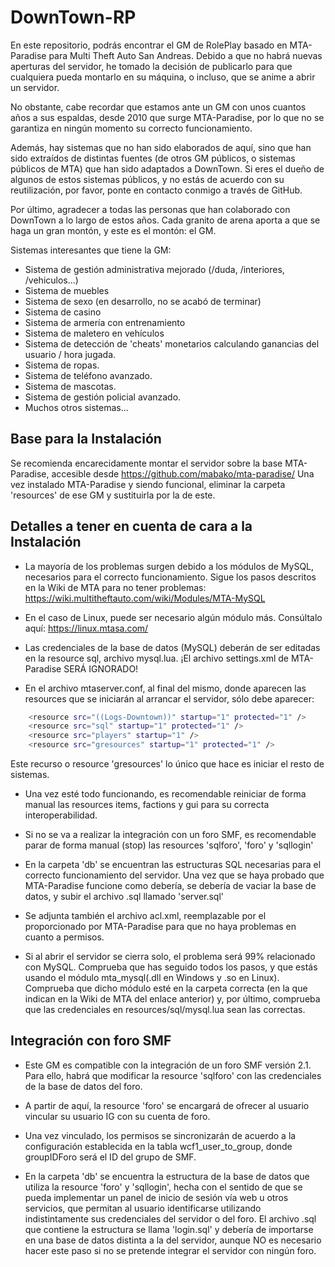 # DownTown-RP

En este repositorio, podrás encontrar el GM de RolePlay basado en MTA-Paradise para Multi Theft Auto San Andreas.
Debido a que no habrá nuevas aperturas del servidor, he tomado la decisión de publicarlo para que cualquiera pueda
montarlo en su máquina, o incluso, que se anime a abrir un servidor.

No obstante, cabe recordar que estamos ante un GM con unos cuantos años a sus espaldas, desde 2010 que surge MTA-Paradise,
por lo que no se garantiza en ningún momento su correcto funcionamiento.

Además, hay sistemas que no han sido elaborados de aquí, sino que han sido extraídos de distintas fuentes (de otros GM públicos,
o sistemas públicos de MTA) que han sido adaptados a DownTown. Si eres el dueño de algunos de estos sistemas públicos, y no estás
de acuerdo con su reutilización, por favor, ponte en contacto conmigo a través de GitHub.

Por último, agradecer a todas las personas que han colaborado con DownTown a lo largo de estos años. Cada granito de arena aporta a que se haga un gran montón, y este es el montón: el GM.

Sistemas interesantes que tiene la GM:

- Sistema de gestión administrativa mejorado (/duda, /interiores, /vehiculos...)
- Sistema de muebles
- Sistema de sexo (en desarrollo, no se acabó de terminar)
- Sistema de casino
- Sistema de armería con entrenamiento
- Sistema de maletero en vehículos
- Sistema de detección de 'cheats' monetarios calculando ganancias del usuario / hora jugada.
- Sistema de ropas.
- Sistema de teléfono avanzado.
- Sistema de mascotas.
- Sistema de gestión policial avanzado.
- Muchos otros sistemas...

## Base para la Instalación

Se recomienda encarecidamente montar el servidor sobre la base MTA-Paradise, accesible desde https://github.com/mabako/mta-paradise/
Una vez instalado MTA-Paradise y siendo funcional, eliminar la carpeta 'resources' de ese GM y sustituirla por la de este.

## Detalles a tener en cuenta de cara a la Instalación

- La mayoría de los problemas surgen debido a los módulos de MySQL, necesarios para el correcto funcionamiento. Sigue los pasos descritos
en la Wiki de MTA para no tener problemas: https://wiki.multitheftauto.com/wiki/Modules/MTA-MySQL

- En el caso de Linux, puede ser necesario algún módulo más. Consúltalo aquí: https://linux.mtasa.com/

- Las credenciales de la base de datos (MySQL) deberán de ser editadas en la resource sql, archivo mysql.lua. ¡El archivo settings.xml
de MTA-Paradise SERÁ IGNORADO!

- En el archivo mtaserver.conf, al final del mismo, donde aparecen las resources que se iniciarán al arrancar el servidor, sólo debe aparecer:
```bash
    <resource src="((Logs-Downtown))" startup="1" protected="1" />
    <resource src="sql" startup="1" protected="1" />
    <resource src="players" startup="1" />
    <resource src="gresources" startup="1" protected="1" />
```
Este recurso o resource 'gresources' lo único que hace es iniciar el resto de sistemas.
  
 - Una vez esté todo funcionando, es recomendable reiniciar de forma manual las resources items, factions y gui para su correcta interoperabilidad.
 
 - Si no se va a realizar la integración con un foro SMF, es recomendable parar de forma manual (stop) las resources 'sqlforo', 'foro' y 'sqllogin'
 
 - En la carpeta 'db' se encuentran las estructuras SQL necesarias para el correcto funcionamiento del servidor. Una vez que se haya probado que
 MTA-Paradise funcione como debería, se debería de vaciar la base de datos, y subir el archivo .sql llamado 'server.sql'
 
 - Se adjunta también el archivo acl.xml, reemplazable por el proporcionado por MTA-Paradise para que no haya problemas en cuanto a permisos.
 
 - Si al abrir el servidor se cierra solo, el problema será 99% relacionado con MySQL. Comprueba que has seguido todos los pasos, y que estás usando el módulo mta_mysql(.dll en Windows y .so en Linux). Comprueba que dicho módulo esté en la carpeta correcta (en la que indican en la Wiki de MTA del enlace anterior) y, por último, comprueba que las credenciales en resources/sql/mysql.lua sean las correctas.
 
 ## Integración con foro SMF
 
 - Este GM es compatible con la integración de un foro SMF versión 2.1. Para ello, habrá que modificar la resource 'sqlforo'
 con las credenciales de la base de datos del foro.
 
 - A partir de aquí, la resource 'foro' se encargará de ofrecer al usuario vincular su usuario IG con su cuenta de foro.
 
 - Una vez vinculado, los permisos se sincronizarán de acuerdo a la configuración establecida en la tabla wcf1_user_to_group, donde groupIDForo
 será el ID del grupo de SMF.

- En la carpeta 'db' se encuentra la estructura de la base de datos que utiliza la resource 'foro' y 'sqllogin', hecha con el sentido de
que se pueda implementar un panel de inicio de sesión vía web u otros servicios, que permitan al usuario identificarse utilizando indistintamente
sus credenciales del servidor o del foro. El archivo .sql que contiene la estructura se llama 'login.sql' y debería de importarse en una base de
datos distinta a la del servidor, aunque NO es necesario hacer este paso si no se pretende integrar el servidor con ningún foro.

